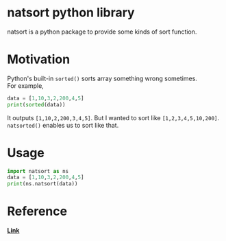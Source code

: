# natsort python library
natsort is a python package to provide some kinds of sort function.
# Motivation
Python's built-in `sorted()` sorts array something wrong sometimes.<br>
For example,
```python
data = [1,10,3,2,200,4,5]
print(sorted(data))
```
It outputs `[1,10,2,200,3,4,5]`. But I wanted to sort like `[1,2,3,4,5,10,200]`.<br>
`natsorted()` enables us to sort like that.
# Usage
```python
import natsort as ns
data = [1,10,3,2,200,4,5]
print(ns.natsort(data))
```
# Reference
**[Link](https://pypi.python.org/pypi/natsort)**
